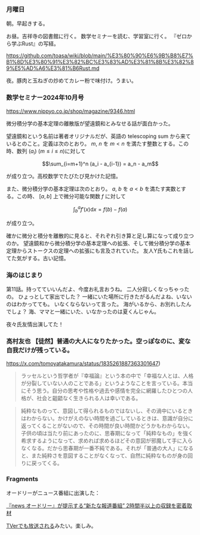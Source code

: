 ### 月曜日

朝。早起きする。

お昼。吉祥寺の図書館に行く。
数学セミナーを読む、学習室に行く。
『ゼロから学ぶRust』の写経。

https://github.com/toasa/wiki/blob/main/%E3%80%90%E6%9B%B8%E7%B1%8D%E3%80%91%E3%82%BC%E3%83%AD%E3%81%8B%E3%82%89%E5%AD%A6%E3%81%B6Rust.md

夜。豚肉と玉ねぎの炒めてカレー粉で味付け。うまい。

### 数学セミナー2024年10月号

https://www.nippyo.co.jp/shop/magazine/9346.html

微分積分学の基本定理の離散版が望遠鏡和とみなせる話が面白かった。

望遠鏡和という名前は著者オリジナルだが、英語の telescoping sum から来ているとのこと。定義は次のとおり。 $m$, $n$ を $m<n$ を満たす整数とする。この時、数列 $(a_{i})$ $(m \le  i \le n)$に対して

$$\sum_{i=m+1}^n (a_i - a_{i-1}) = a_n - a_m$$

が成り立つ。高校数学でたびたび見かけた記憶。

また、微分積分学の基本定理は次のとおり。 $a$, $b$ を $a<b$ を満たす実数とする。この時、 $[a,b]$ 上で微分可能な関数 $f$ に対して

$$\int_{b}^{a} f'(x)\mathrm{d}x = f(b) - f(a)$$

が成り立つ。

確かに微分と積分を離散的に見ると、それぞれ引き算と足し算になって成り立つのか。
望遠鏡和から微分積分学の基本定理への拡張、そして微分積分学の基本定理からストークスの定理への拡張にも言及されていた。
友人Y氏もこれを話してた気がする。古い記憶。

### 海のはじまり

第11話。持ってていいんだよ、今度お礼言おうね。
二人分寂しくなっちゃったの。
ひょっとして家出でした？
一緒にいた場所に行きたがるんだよね、いないのはわかってても。
いなくならないって言った。
海がいるから、お別れしたんでしょ？
海、ママと一緒にいた、いなかったのは夏くんじゃん。

夜々氏友情出演してた！

### 高村友也 【徒然】普通の大人になりたかった。空っぽなのに、変な自我だけが残っている。

https://x.com/tomoyatakamura/status/1835261887363301647)

> ラッセルという哲学者が『幸福論』という本の中で「幸福な人とは、人格が分裂していない人のことである」というようなことを言っている。本当にそう思う。自分の思考や性格や過去や感情を完全に網羅したひとつの人格が、社会と齟齬なく生きられる人は幸いである。

> 純粋なものって、意図して得られるものではないし、その渦中にいるときはわからない。かけがえのない時間を過ごしているときは、意識が自分に返ってくることがないので、その時間が良い時間かどうかもわからない。子供の頃は当たり前にあったのに、思春期になって「純粋なもの」を強く希求するようになって、求めれば求めるほどその意図が邪魔して手に入らなくなる。だから思春期が一番不純である。それが「普通の大人」になると、また純粋さを意図することがなくなって、自然に純粋なものが身の回りに戻ってくる。

### Fragments

オードリーがニュース番組に出演した：

[『news オードリー』が提示する“新たな報道番組” 2時間半以上の収録を密着取材](https://www.oricon.co.jp/news/2344790/full/)

[TVerでも放送される](https://x.com/takashiajima/status/1835239969142788453)みたい。楽しみ。

